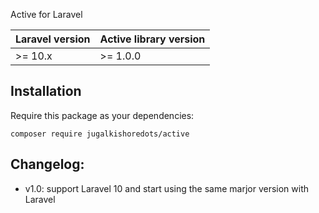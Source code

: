 Active for Laravel

| Laravel version | Active library version  |
| --------------- | ----------------------- |
| >= 10.x         | >= 1.0.0                |


## Installation

Require this package as your dependencies:

```
composer require jugalkishoredots/active
```
<!-- > If you are using Laravel 5.5+, you do not need to manually register the ServiceProvider and Alias.

Append this line to your `providers` array in `config/app.php`

```php
Dotsquares\Active\ActiveServiceProvider::class,
```

Append this line to your `aliases` array in `config/app.php`

```php
'Active' => Dotsquares\Active\Facades\Active::class,
``` -->


## Changelog:

* v1.0: support Laravel 10 and start using the same marjor version with Laravel

